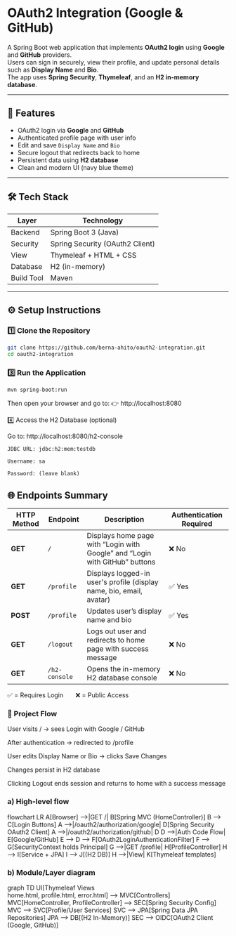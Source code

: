 # OAuth2 Integration (Google & GitHub)

A Spring Boot web application that implements **OAuth2 login** using **Google** and **GitHub** providers.  
Users can sign in securely, view their profile, and update personal details such as **Display Name** and **Bio**.  
The app uses **Spring Security**, **Thymeleaf**, and an **H2 in-memory database**.

---
## 🚀 Features

-  OAuth2 login via **Google** and **GitHub**
-  Authenticated profile page with user info
-  Edit and save `Display Name` and `Bio`
-  Secure logout that redirects back to home
- Persistent data using **H2 database**
-  Clean and modern UI (navy blue theme)

---

## 🛠️ Tech Stack

| Layer | Technology |
|-------|-------------|
| Backend | Spring Boot 3 (Java) |
| Security | Spring Security (OAuth2 Client) |
| View | Thymeleaf + HTML + CSS |
| Database | H2 (in-memory) |
| Build Tool | Maven |

---

## ⚙️ Setup Instructions

### 1️⃣ Clone the Repository
```bash
git clone https://github.com/berna-ahito/oauth2-integration.git
cd oauth2-integration
```

### 3️⃣ Run the Application
```
mvn spring-boot:run
```

Then open your browser and go to:
👉 http://localhost:8080

4️⃣ Access the H2 Database (optional)

Go to: http://localhost:8080/h2-console
```
JDBC URL: jdbc:h2:mem:testdb

Username: sa

Password: (leave blank)
```
## 🌐 Endpoints Summary

| HTTP Method | Endpoint | Description | Authentication Required |
|--------------|-----------|--------------|--------------------------|
| **GET** | `/` | Displays home page with “Login with Google” and “Login with GitHub” buttons | ❌ No |
| **GET** | `/profile` | Displays logged-in user's profile (display name, bio, email, avatar) | ✅ Yes |
| **POST** | `/profile` | Updates user’s display name and bio | ✅ Yes |
| **GET** | `/logout` | Logs out user and redirects to home page with success message | ❌ No |
| **GET** | `/h2-console` | Opens the in-memory H2 database console | ❌ No |

✅ = Requires Login  ❌ = Public Access

### 🧭 Project Flow

User visits / → sees Login with Google / GitHub

After authentication → redirected to /profile

User edits Display Name or Bio → clicks Save Changes

Changes persist in H2 database

Clicking Logout ends session and returns to home with a success message

### a) High-level flow
flowchart LR
  A[Browser] -->|GET /| B[Spring MVC (HomeController)]
  B --> C[Login Buttons]
  A -->|/oauth2/authorization/google| D[Spring Security OAuth2 Client]
  A -->|/oauth2/authorization/github| D
  D -->|Auth Code Flow| E[Google/GitHub]
  E --> D --> F[OAuth2LoginAuthenticationFilter]
  F --> G[SecurityContext holds Principal]
  G -->|GET /profile| H[ProfileController]
  H --> I[Service + JPA]
  I --> J[(H2 DB)]
  H -->|View| K[Thymeleaf templates]

### b) Module/Layer diagram
graph TD
  UI[Thymeleaf Views<br/>home.html, profile.html, error.html] --> MVC[Controllers]
  MVC[HomeController, ProfileController] --> SEC[Spring Security Config]
  MVC --> SVC[Profile/User Services]
  SVC --> JPA[Spring Data JPA Repositories]
  JPA --> DB[(H2 In-Memory)]
  SEC --> OIDC[OAuth2 Client (Google, GitHub)]
